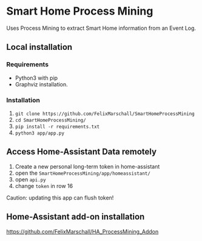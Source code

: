 # Smart Home Process Mining
Uses Process Mining to extract Smart Home information from an Event Log. 


## Local installation
### Requirements
- Python3 with pip
- Graphviz installation.

### Installation

1. `git clone https://github.com/FelixMarschall/SmartHomeProcessMining`
2. `cd SmartHomeProcessMining/`
3. `pip install -r requirements.txt`
4. `python3 app/app.py`

## Access Home-Assistant Data remotely

1. Create a new personal long-term token in home-assistant
2. open the `SmartHomeProcessMining/app/homeassistant/`
3. open `api.py`
4. change `token` in row 16

Caution: updating this app can flush token!

## Home-Assistant add-on installation
https://github.com/FelixMarschall/HA_ProcessMining_Addon

